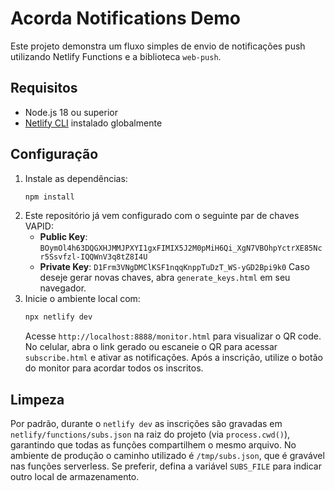 # Acorda Notifications Demo

Este projeto demonstra um fluxo simples de envio de notificações push utilizando Netlify Functions e a biblioteca `web-push`.

## Requisitos
- Node.js 18 ou superior
- [Netlify CLI](https://docs.netlify.com/cli/get-started/) instalado globalmente

## Configuração
1. Instale as dependências:
   ```bash
   npm install
   ```
2. Este repositório já vem configurado com o seguinte par de chaves VAPID:
   - **Public Key**: `BOymOl4h63DQGXHJMMJPXYI1gxFIMIX5J2M0pMiH6Qi_XgN7VBOhpYctrXE85Ncr5Ssvfzl-IQQWnV3q8tZ8I4U`
   - **Private Key**: `D1Frm3VNgDMClKSF1nqqKnppTuDzT_WS-yGD2Bpi9k0`
   Caso deseje gerar novas chaves, abra `generate_keys.html` em seu navegador.
3. Inicie o ambiente local com:
   ```bash
   npx netlify dev
   ```
   Acesse `http://localhost:8888/monitor.html` para visualizar o QR code.
   No celular, abra o link gerado ou escaneie o QR para acessar `subscribe.html` e ativar as notificações.
   Após a inscrição, utilize o botão do monitor para acordar todos os inscritos.

## Limpeza
Por padrão, durante o `netlify dev` as inscrições são gravadas em `netlify/functions/subs.json` na raiz do projeto (via `process.cwd()`), garantindo que todas as funções compartilhem o mesmo arquivo.
No ambiente de produção o caminho utilizado é `/tmp/subs.json`, que é gravável nas funções serverless.
Se preferir, defina a variável `SUBS_FILE` para indicar outro local de armazenamento.
